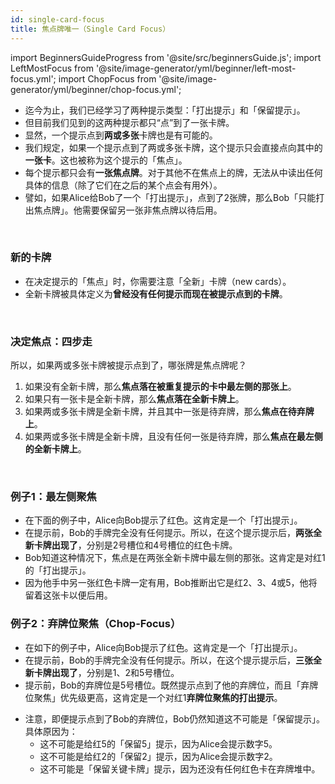 ```yaml
---
id: single-card-focus
title: 焦点牌唯一（Single Card Focus）
---
```


import BeginnersGuideProgress from '@site/src/beginnersGuide.js';
import LeftMostFocus from '@site/image-generator/yml/beginner/left-most-focus.yml';
import ChopFocus from '@site/image-generator/yml/beginner/chop-focus.yml';

<BeginnersGuideProgress id="single-card-focus" />

- 迄今为止，我们已经学习了两种提示类型：「打出提示」和「保留提示」。
- 但目前我们见到的这两种提示都只“点”到了一张卡牌。
- 显然，一个提示点到**两或多张**卡牌也是有可能的。
- 我们规定，如果一个提示点到了两或多张卡牌，这个提示只会直接点向其中的**一张卡**。这也被称为这个提示的「焦点」。
- 每个提示都只会有**一张焦点牌**。对于其他不在焦点上的牌，无法从中读出任何具体的信息（除了它们在之后的某个点会有用外）。
- 譬如，如果Alice给Bob了一个「打出提示」，点到了2张牌，那么Bob「只能打出焦点牌」。他需要保留另一张非焦点牌以待后用。

<br />

### 新的卡牌

- 在决定提示的「焦点」时，你需要注意「全新」卡牌（new cards）。
- 全新卡牌被具体定义为**曾经没有任何提示而现在被提示点到的卡牌**。

<br />

### 决定焦点：四步走

所以，如果两或多张卡牌被提示点到了，哪张牌是焦点牌呢？

1. 如果没有全新卡牌，那么**焦点落在被重复提示的卡中最左侧的那张上**。
1. 如果只有一张卡是全新卡牌，那么**焦点落在全新卡牌上**。
1. 如果两或多张卡牌是全新卡牌，并且其中一张是待弃牌，那么**焦点在待弃牌上**。
1. 如果两或多张卡牌是全新卡牌，且没有任何一张是待弃牌，那么**焦点在最左侧的全新卡牌上**。

<br />

### 例子1：最左侧聚焦

- 在下面的例子中，Alice向Bob提示了红色。这肯定是一个「打出提示」。
- 在提示前，Bob的手牌完全没有任何提示。所以，在这个提示提示后，**两张全新卡牌出现了**，分别是2号槽位和4号槽位的红色卡牌。
- Bob知道这种情况下，焦点是在两张全新卡牌中最左侧的那张。这肯定是对红1的「打出提示」。
- 因为他手中另一张红色卡牌一定有用，Bob推断出它是红2、3、4或5，他将留着这张卡以便后用。

<LeftMostFocus />

### 例子2：弃牌位聚焦（Chop-Focus）

- 在如下的例子中，Alice向Bob提示了红色。这肯定是一个「打出提示」。
- 在提示前，Bob的手牌完全没有任何提示。所以，在这个提示提示后，**三张全新卡牌出现了**，分别是1、2和5号槽位。
- 提示前，Bob的弃牌位是5号槽位。既然提示点到了他的弃牌位，而且「弃牌位聚焦」优先级更高，这肯定是一个对红1**弃牌位聚焦的打出提示**。

<ChopFocus />

- 注意，即便提示点到了Bob的弃牌位，Bob仍然知道这不可能是「保留提示」。具体原因为：
  - 这不可能是给红5的「保留5」提示，因为Alice会提示数字5。
  - 这不可能是给红2的「保留2」提示，因为Alice会提示数字2。
  - 这不可能是「保留关键卡牌」提示，因为还没有任何红色卡在弃牌堆中。
